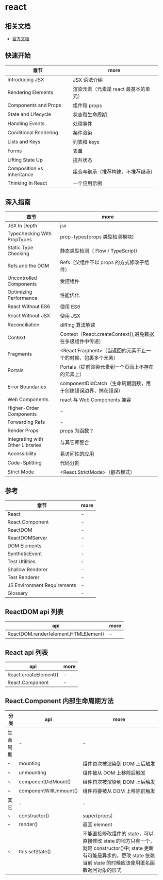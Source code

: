 # react

## 相关文档

* [官方文档](https://reactjs.org/docs/hello-world.html)


## 快速开始

| 章节                       | more                                  |
| -------------------------- | ------------------------------------- |
| Introducing JSX            | JSX 语法介绍                          |
| Rendering Elements         | 渲染元素（元素是 react 最基本的单元） |
| Components and Props       | 组件和 props                          |
| State and Lifecycle        | 状态和生命周期                        |
| Handling Events            | 处理事件                              |
| Conditional Rendering      | 条件渲染                              |
| Lists and Keys             | 列表和 keys                           |
| Forms                      | 表单                                  |
| Lifting State Up           | 提升状态                              |
| Composition vs Inheritance | 组合与继承（推荐构建，不推荐继承）    |
| Thinking In React          | 一个应用示例                          |

## 深入指南

| 章节                             | more                                                          |
| -------------------------------- | ------------------------------------------------------------- |
| JSX In Depth                     | jsx                                                           |
| Typechecking With PropTypes      | prop-types(props 类型检测模块)                                |
| Static Type Checking             | 静态类型检测（ Flow / TypeScript）                            |
| Refs and the DOM                 | Refs（父组件不以 props 的方式修改子组件）                     |
| Uncontrolled Components          | 受控组件                                                      |
| Optimizing Performance           | 性能优化                                                      |
| React Without ES6                | 使用 ES6                                                      |
| React Without JSX                | 使用 JSX                                                      |
| Reconciliation                   | diffing 算法解读                                              |
| Context                          | Context（React.createContext(),避免数据在多级组件中传递）     |
| Fragments                        | <React.Fragment>（当返回的元素不止一个的时候，包裹多个元素）  |
| Portals                          | Portals（提前渲染元素到一个页面上不存在的元素上）             |
| Error Boundaries                 | componentDidCatch（生命周期函数，用于创建错误边界，捕获错误） |
| Web Components                   | react 与 Web Components 兼容                                  |
| Higher-Order Components          | -                                                             |
| Forwarding Refs                  | -                                                             |
| Render Props                     | props 为函数？                                                |
| Integrating with Other Libraries | 与其它库整合                                                  |
| Accessibility                    | 易访问性的应用                                                |
| Code-Splitting                   | 代码分割                                                      |
| Strict Mode                      | <React.StrictMode>（静态模式）                                |

## 参考

| 章节                        | more |
| --------------------------- | ---- |
| React                       | -    |
| React.Component             | -    |
| ReactDOM                    | -    |
| ReactDOMServer              | -    |
| DOM Elements                | -    |
| SyntheticEvent              | -    |
| Test Utilities              | -    |
| Shallow Renderer            | -    |
| Test Renderer               | -    |
| JS Environment Requirements | -    |
| Glossary                    | -    |

## ReactDOM api 列表

| api                                  | more |
| ------------------------------------ | ---- |
| ReactDOM.render(element,HTMLElement) | -    |

## React api 列表

| api                   | more |
| --------------------- | ---- |
| React.createElement() | -    |
| React.Component       | -    |

## React.Component 内部生命周期方法

| 分类     | api                    | more                                                                                                                                                                        |
| -------- | ---------------------- | --------------------------------------------------------------------------------------------------------------------------------------------------------------------------- |
| 生命周期 | -                      | -                                                                                                                                                                           |
| ~        | mounting               | 组件首次被渲染到 DOM 上后触发                                                                                                                                               |
| ~        | unmounting             | 组件被从 DOM 上移除后触发                                                                                                                                                   |
| ~        | componentDidMount()    | 组件首次被渲染到 DOM 上后触发                                                                                                                                               |
| ~        | componentWillUnmount() | 组件将要被从 DOM 上移除前触发                                                                                                                                               |
| 其它     | -                      | -                                                                                                                                                                           |
| ~        | constructor()          | super(props)                                                                                                                                                                |
| ~        | render()               | 返回 element                                                                                                                                                                |
| ~        | this.setState()        | 不能直接修改组件的 state，可以直接修改 state 的地方只有一个，就是 constructor()中; state 更新有可能是异步的，更改 state 依赖当前 state 的时候应该使用匿名函数返回对象的形式 |
